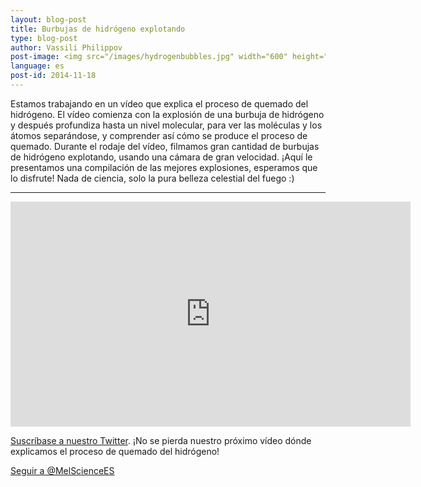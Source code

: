 ```yaml
---
layout: blog-post
title: Burbujas de hidrógeno explotando
type: blog-post
author: Vassili Philippov
post-image: <img src="/images/hydrogenbubbles.jpg" width="600" height="325" alt="Burbujas de hidrógeno explotando">
language: es
post-id: 2014-11-18
---
```

Estamos trabajando en un vídeo que explica el proceso de quemado del hidrógeno. El vídeo comienza con la explosión de una burbuja de hidrógeno y después profundiza hasta un nivel molecular, para ver las moléculas y los átomos separándose, y comprender así cómo se produce el proceso de quemado. Durante el rodaje del vídeo, filmamos gran cantidad de burbujas de hidrógeno explotando, usando una cámara de gran velocidad. ¡Aquí le presentamos una compilación de las mejores explosiones, esperamos que lo disfrute! Nada de ciencia, solo la pura belleza celestial del fuego :)

---

<iframe width="640" height="360" src="http://www.youtube.com/embed/RuXXLjpc67c?rel=0" frameborder="0" allowfullscreen></iframe>
<br/>

<a href="https://twitter.com/MelScienceES">Suscríbase a nuestro Twitter</a>. ¡No se pierda nuestro próximo vídeo dónde explicamos el proceso de quemado del hidrógeno!

<!-- Begin Twitter follow -->
<a href="https://twitter.com/MelScienceES" class="twitter-follow-button" data-show-count="false" data-lang="es" data-size="large">Seguir a @MelScienceES</a>
<script>!function(d,s,id){var js,fjs=d.getElementsByTagName(s)[0],p=/^http:/.test(d.location)?'http':'https';if(!d.getElementById(id)){js=d.createElement(s);js.id=id;js.src=p+'://platform.twitter.com/widgets.js';fjs.parentNode.insertBefore(js,fjs);}}(document, 'script', 'twitter-wjs');</script>
<!-- End Twitter follow -->
